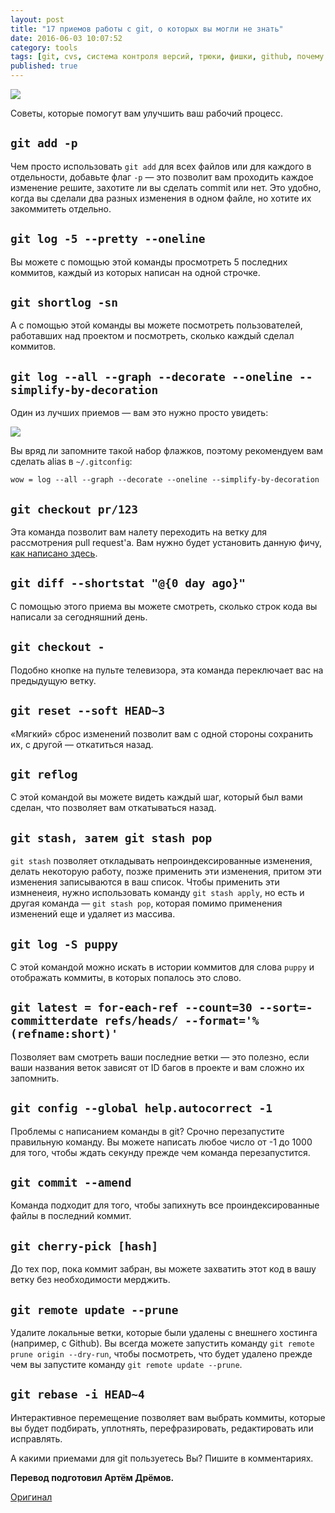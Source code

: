 ```yaml
---
layout: post
title: "17 приемов работы с git, о которых вы могли не знать"
date: 2016-06-03 10:07:52
category: tools
tags: [git, cvs, система контроля версий, трюки, фишки, github, почему я раньше этого не знал]
published: true
---
```


<img src="https://theasder.github.io/img/git.jpg" class="img-responsive" /><br />

Советы, которые помогут вам улучшить ваш рабочий процесс.

## `git add -p`

Чем просто использовать `git add` для всех файлов или для каждого в отдельности, добавьте флаг `-p` — это позволит вам проходить каждое изменение решите, захотите ли вы сделать commit или нет. Это удобно, когда вы сделали два разных изменения в одном файле, но хотите их закоммитеть отдельно.

## `git log -5 --pretty --oneline`

Вы можете с помощью этой команды просмотреть 5 последних коммитов, каждый из которых написан на одной строчке.

## `git shortlog -sn`

А с помощью этой команды вы можете посмотреть пользователей, работавших над проектом и посмотреть, сколько каждый сделал коммитов.

## `git log --all --graph --decorate --oneline --simplify-by-decoration`

Один из лучших приемов — вам это нужно просто увидеть:

<img src='https://pbs.twimg.com/media/CdEjwu3UEAAmf-J.jpg:large' class='img-responsive'>

Вы вряд ли запомните такой набор флажков, поэтому рекомендуем вам сделать alias в `~/.gitconfig`:

    wow = log --all --graph --decorate --oneline --simplify-by-decoration
    
## `git checkout pr/123`

Эта команда позволит вам налету переходить на ветку для рассмотрения pull request'a. Вам нужно будет установить данную фичу, [как написано здесь](https://gist.github.com/piscisaureus/3342247).

## `git diff --shortstat "@{0 day ago}"`

С помощью этого приема вы можете смотреть, сколько строк кода вы написали за сегодняшний день.

## `git checkout -`

Подобно кнопке на пульте телевизора, эта команда переключает вас на предыдущую ветку.

## `git reset --soft HEAD~3`

«Мягкий» сброс изменений позволит вам с одной стороны сохранить их, с другой — откатиться назад.

## `git reflog`

С этой командой вы можете видеть каждый шаг, который был вами сделан, что позволяет вам откатываться назад.

## `git stash, затем git stash pop`

`git stash` позволяет откладывать непроиндексированные изменения, делать некоторую работу, позже применить эти изменения, притом эти изменения записываются в ваш список. Чтобы применить эти измненеия, нужно использовать команду `git stash apply`, но есть и другая команда — `git stash pop`, которая помимо применения изменений еще и удаляет из массива.

## `git log -S puppy`

С этой командой можно искать в истории коммитов для слова `puppy` и отображать коммиты, в которых попалось это слово.

## `git latest = for-each-ref --count=30 --sort=-committerdate refs/heads/ --format='%(refname:short)'`

Позволяет вам смотреть ваши последние ветки — это полезно, если ваши названия веток зависят от ID багов в проекте и вам сложно их запомнить.

## `git config --global help.autocorrect -1`

Проблемы с написанием команды в git? Срочно перезапустите правильную команду. Вы можете написать любое число от -1 до 1000 для того, чтобы ждать секунду прежде чем команда перезапустится.

## `git commit --amend`

Команда подходит для того, чтобы запихнуть все проиндексированные файлы в последний коммит.

## `git cherry-pick [hash]`

До тех пор, пока коммит забран, вы можете захватить этот код в вашу ветку без необходимости мерджить.

## `git remote update --prune`

Удалите локальные ветки, которые были удалены с внешнего хостинга (например, с Github). Вы всегда можете запустить команду `git remote prune origin --dry-run`, чтобы посмотреть, что будет удалено прежде чем вы запустите команду `git remote update --prune`.

## `git rebase -i HEAD~4`

Интерактивное перемещение позволяет вам выбрать коммиты, которые вы будет подбирать, уплотнять, перефразировать, редактировать или исправлять.

А какими приемами для git пользуетесь Вы? Пишите в комментариях.

**Перевод подготовил Артём Дрёмов.**

[Оригинал](http://wesbos.com/git-hot-tips/)



 

